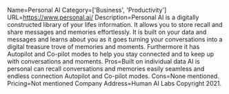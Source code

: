 Name=Personal AI
Category=['Business', 'Productivity']
URL=https://www.personal.ai/
Description=Personal AI is a digitally constructed library of your lifes information. It allows you to store recall and share messages and memories effortlessly. It is built on your data and messages and learns about you as it goes turning your conversations into a digital treasure trove of memories and moments. Furthermore it has Autopilot and Co-pilot modes to help you stay connected and to keep up with conversations and moments.
Pros=Built on individual data AI is personal can recall conversations and memories easily seamless and endless connection Autopilot and Co-pilot modes.
Cons=None mentioned.
Pricing=Not mentioned
Company Address=Human AI Labs Copyright 2021.
